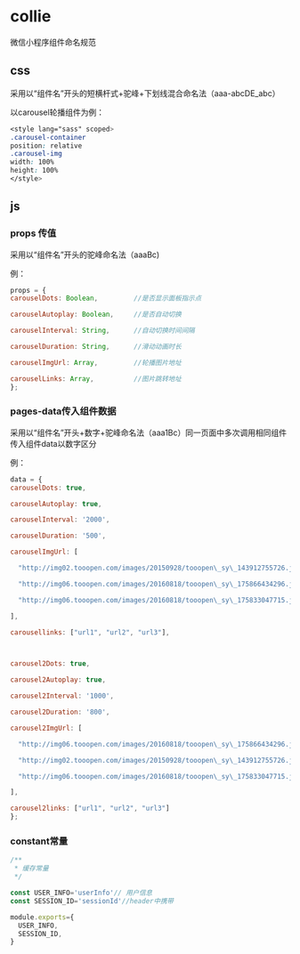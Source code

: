 # collie

微信小程序组件命名规范

## css

采用以“组件名”开头的短横杆式+驼峰+下划线混合命名法（aaa-abcDE\_abc）

以carousel轮播组件为例：

```css
<style lang="sass" scoped>
.carousel-container
position: relative
.carousel-img
width: 100%
height: 100%
</style>
```

## js

### props 传值

采用以“组件名”开头的驼峰命名法（aaaBc\)

例：

```js
props = {
carouselDots: Boolean,         //是否显示面板指示点

carouselAutoplay: Boolean,     //是否自动切换

carouselInterval: String,      //自动切换时间间隔

carouselDuration: String,      //滑动动画时长

carouselImgUrl: Array,         //轮播图片地址

carouselLinks: Array,          //图片跳转地址
};
```

### pages-data传入组件数据

采用以“组件名”开头+数字+驼峰命名法（aaa1Bc）同一页面中多次调用相同组件传入组件data以数字区分

例：

```js
data = {
carouselDots: true,

carouselAutoplay: true,

carouselInterval: '2000',

carouselDuration: '500',

carouselImgUrl: [

  "http://img02.tooopen.com/images/20150928/tooopen\_sy\_143912755726.jpg",

  "http://img06.tooopen.com/images/20160818/tooopen\_sy\_175866434296.jpg",

  "http://img06.tooopen.com/images/20160818/tooopen\_sy\_175833047715.jpg"

],

carousellinks: ["url1", "url2", "url3"],



carousel2Dots: true,

carousel2Autoplay: true,

carousel2Interval: '1000',

carousel2Duration: '800',

carousel2ImgUrl: [

  "http://img06.tooopen.com/images/20160818/tooopen\_sy\_175866434296.jpg",

  "http://img02.tooopen.com/images/20150928/tooopen\_sy\_143912755726.jpg",

  "http://img06.tooopen.com/images/20160818/tooopen\_sy\_175833047715.jpg"

],

carousel2links: ["url1", "url2", "url3"]
};
```

### constant常量

```js
/**
 * 缓存常量
 */

const USER_INFO='userInfo'// 用户信息
const SESSION_ID='sessionId'//header中携带

module.exports={
  USER_INFO,
  SESSION_ID,
}
```




